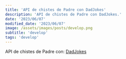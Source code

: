 ```yaml
---
title: 'API de chistes de Padre con DadJokes'
description: 'API de chistes de Padre con DadJokes.'
date: '2023/06/07'
modified_date: '2023/06/07'
image: /assets/images/posts/develop.png
subtitle: 'develop'
tags: 'develop'
---
```


API de chistes de Padre con: [DadJokes](https://dadjokes.io/)
